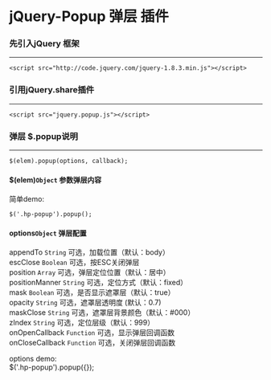 # jQuery-Popup 弹层 插件


### 先引入jQuery 框架
-----------------------

    <script src="http://code.jquery.com/jquery-1.8.3.min.js"></script>

### 引用jQuery.share插件
-----------------------

    <script src="jquery.popup.js"></script>
    
### 弹层 $.popup说明
-----------------------

    $(elem).popup(options, callback);
    
#### $(elem)<code>Object</code> 参数弹层内容

简单demo:<br />
    
    $('.hp-popup').popup();
    
#### options<code>Object</code> 弹层配置
appendTo <code>String</code> 可选，加载位置（默认：body）<br />
escClose <code>Boolean</code> 可选，按ESC关闭弹层 <br />
position <code>Array</code> 可选，弹层定位位置（默认：居中）<br />
positionManner <code>String</code> 可选，定位方式（默认：fixed） <br />
mask <code>Boolean</code> 可选，是否显示遮罩层（默认：true） <br />
opacity <code>String</code> 可选，遮罩层透明度 (默认：0.7)<br />
maskClose <code>String</code> 可选，遮罩层背景颜色（默认：#000） <br />
zIndex <code>String</code> 可选，定位层级（默认：999） <br />
onOpenCallback <code>Function</code> 可选，显示弹层回调函数 <br />
onCloseCallback <code>Function</code> 可选，关闭弹层回调函数 <br /> 


options demo:<br />
    $('.hp-popup').popup({});
